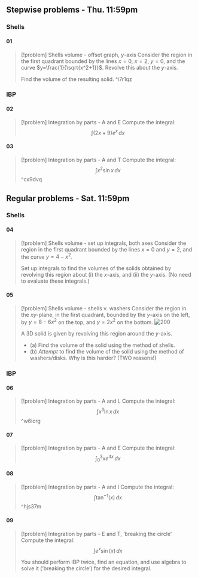## Stepwise problems - Thu. 11:59pm
### Shells
#### 01
> [!problem] Shells volume - offset graph, $y$-axis
> Consider the region in the first quadrant bounded by the lines $x=0$, $x=2$, $y=0$, and the curve $y=\frac{1}{\sqrt{x^2+1}}$. Revolve this about the $y$-axis.
> 
> Find the volume of the resulting solid. ^i7r1qz
### IBP
#### 02
> [!problem] Integration by parts - A and E
> Compute the integral: $$\int (2x+9)e^x\,dx$$
#### 03
> [!problem] Integration by parts - A and T
> Compute the integral: $$\int x^2\sin x\,dx$$ ^cx9dvq

## Regular problems - Sat. 11:59pm
### Shells
#### 04
> [!problem] Shells volume - set up integrals, both axes
> Consider the region in the first quadrant bounded by the lines $x=0$ and $y=2$, and the curve $y=4-x^2$.
> 
> Set up integrals to find the volumes of the solids obtained by revolving this region about (i) the $x$-axis, and (ii) the $y$-axis. (No need to evaluate these integrals.)
#### 05
> [!problem] Shells volume - shells v. washers
> Consider the region in the $xy$-plane, in the first quadrant, bounded by the $y$-axis on the left, by $y=8-6x^2$ on the top, and $y=2x^2$ on the bottom.
> ![200](Pasted%20image%2020240830094556.png)
> 
> A 3D solid is given by revolving this region around the $y$-axis.
> - (a) Find the volume of the solid using the method of shells.
> - (b) *Attempt* to find the volume of the solid using the method of washers/disks. Why is this harder? (TWO reasons!)
### IBP
#### 06
> [!problem] Integration by parts - A and L
> Compute the integral: $$\int x^3\ln x\,dx$$ ^w6icrg
#### 07
> [!problem] Integration by parts - A and E
> Compute the integral: $$\int_0^3 xe^{4x}\,dx$$
#### 08
> [!problem] Integration by parts - A and I
> Compute the integral: $$\int \tan^{-1}(x)\,dx$$ ^hjs37m
#### 09
> [!problem] Integration by parts - E and T, ‘breaking the circle’
> Compute the integral: $$\int e^x\sin(x)\,dx$$
> 
> You should perform IBP twice, find an equation, and use algebra to solve it (‘breaking the circle’) for the desired integral.
